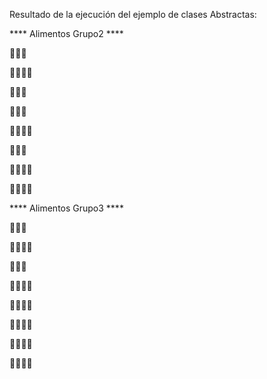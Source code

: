 Resultado de la ejecución del ejemplo de clases Abstractas:

**** Alimentos Grupo2 ****

🍓🎂🍓

🍕🍕🍕🍕

🍓🎂🍓

🍓🎂🍓

🍕🍕🍕🍕

🍓🎂🍓

🍕🍕🍕🍕

🍕🍕🍕🍕

**** Alimentos Grupo3 ****

🍓🎂🍓

🍕🍕🍕🍕

🍓🎂🍓

🍕🍕🍕🍕

🍕🍕🍕🍕

🍕🍕🍕🍕

🍕🍕🍕🍕

🍕🍕🍕🍕

